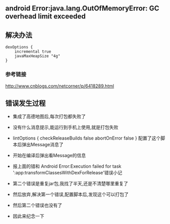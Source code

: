## android Error:java.lang.OutOfMemoryError: GC overhead limit exceeded
## 解决办法
    dexOptions {
        incremental true
        javaMaxHeapSize "4g"
    }

### 参考链接
http://www.cnblogs.com/netcorner/p/6418289.html

## 错误发生过程

* 集成了高德地图后,每次打包都失败了
* 没有什么消息提示,能运行到手机上使用,就是打包失败
*  lintOptions {
        checkReleaseBuilds false
        abortOnError false
    }
配置了这个脚本后弹出Message消息了
* 开始在编译后弹出看Message的信息
* 报上面的错和 Android Error:Execution failed for task ':app:transformClassesWithDexForRelease'错误小记 

* 第二个错误是重复jar包,我找了半天,还是不清楚哪里重复了
* 然后放弃,解决第一个错误,配置脚本后,发现这个可以打包了
* 然后第二个错误也没有了
* 因此来纪念一下
